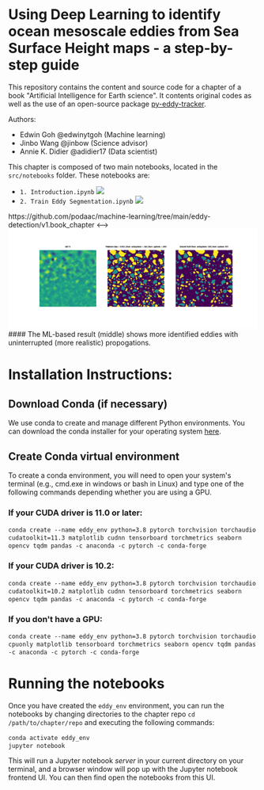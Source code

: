 # Using Deep Learning to identify ocean mesoscale eddies from Sea Surface Height maps - a step-by-step guide


This repository contains the content and source code for a chapter of a book "Artificial Intelligence for Earth science". It contents original codes as well as the use of an open-source package [py-eddy-tracker](https://py-eddy-tracker.readthedocs.io/en/stable/).

Authors: 

-  Edwin Goh @edwinytgoh (Machine learning)
-  Jinbo Wang @jinbow (Science advisor)
-  Annie K. Didier @adidier17 (Data scientist)

This chapter is composed of two main notebooks, located in the `src/notebooks` folder. These notebooks are:

- `1. Introduction.ipynb` <a href="https://colab.research.google.com/github/podaac/machine-learning/blob/main/eddy-detection/v1.book_chapter/src/notebooks/1. Introduction.ipynb"><img src="https://colab.research.google.com/assets/colab-badge.svg" height=14></a> 
- `2. Train Eddy Segmentation.ipynb` <a href="https://colab.research.google.com/github/podaac/machine-learning/blob/main/eddy-detection/v1.book_chapter/src/notebooks/2. Train Eddy Segmentation.ipynb"><img src="https://colab.research.google.com/assets/colab-badge.svg" height=14></a> 
<!--> https://github.com/podaac/machine-learning/tree/main/eddy-detection/v1.book_chapter <-->


<img src="src/notebooks/val_predictions.gif">
#### The ML-based result (middle) shows more identified eddies with uninterrupted (more realistic) propogations. 

# Installation Instructions:
## Download Conda (if necessary)
We use conda to create and manage different Python environments. You can download the conda installer for your operating system [here](https://docs.conda.io/projects/conda/en/latest/user-guide/install/download.html).


## Create Conda virtual environment
To create a conda environment, you will need to open your system's terminal (e.g., cmd.exe in windows or bash in Linux) and type one of the following commands depending whether you are using a GPU. 

### If your CUDA driver is 11.0 or later:
```
conda create --name eddy_env python=3.8 pytorch torchvision torchaudio cudatoolkit=11.3 matplotlib cudnn tensorboard torchmetrics seaborn opencv tqdm pandas -c anaconda -c pytorch -c conda-forge
```

### If your CUDA driver is 10.2:
```
conda create --name eddy_env python=3.8 pytorch torchvision torchaudio cudatoolkit=10.2 matplotlib cudnn tensorboard torchmetrics seaborn opencv tqdm pandas -c anaconda -c pytorch -c conda-forge
```

### If you don't have a GPU:
```
conda create --name eddy_env python=3.8 pytorch torchvision torchaudio cpuonly matplotlib tensorboard torchmetrics seaborn opencv tqdm pandas -c anaconda -c pytorch -c conda-forge
```

# Running the notebooks
Once you have created the `eddy_env` environment, you can run the notebooks by changing directories to the chapter repo `cd /path/to/chapter/repo` and executing the following commands:

```
conda activate eddy_env
jupyter notebook
```

This will run a Jupyter notebook _server_ in your current directory on your terminal, and a browser window will pop up with the Jupyter notebook frontend UI. You can then find open the notebooks from this UI.
